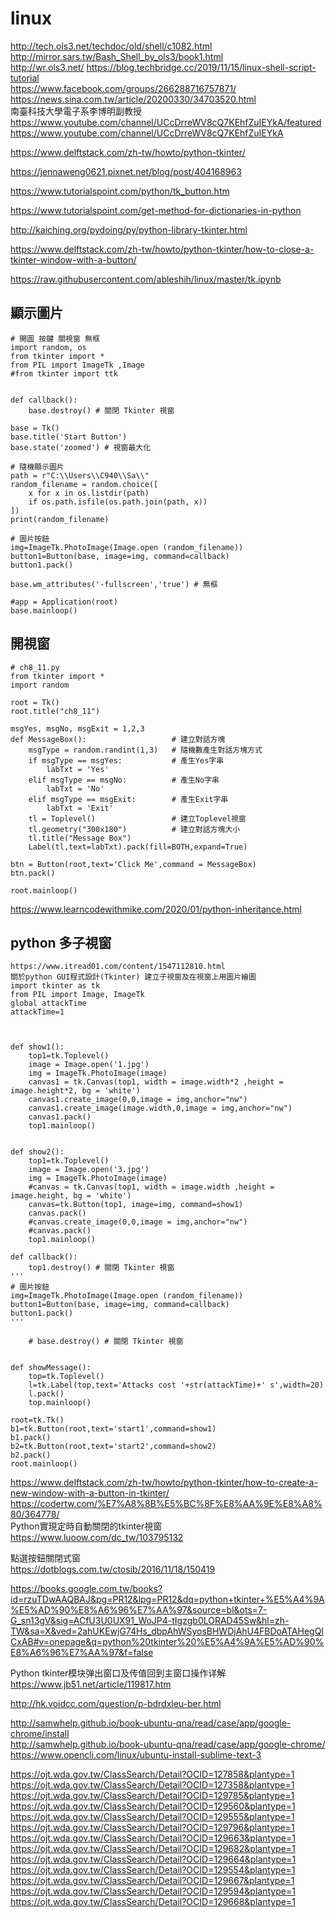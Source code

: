 # linux


http://tech.ols3.net/techdoc/old/shell/c1082.html  
http://mirror.sars.tw/Bash_Shell_by_ols3/book1.html  
http://wr.ols3.net/
https://blog.techbridge.cc/2019/11/15/linux-shell-script-tutorial  
https://www.facebook.com/groups/266288716757871/  
https://news.sina.com.tw/article/20200330/34703520.html  
南臺科技大學電子系李博明副教授  
https://www.youtube.com/channel/UCcDrreWV8cQ7KEhfZuIEYkA/featured  
https://www.youtube.com/channel/UCcDrreWV8cQ7KEhfZuIEYkA  

https://www.delftstack.com/zh-tw/howto/python-tkinter/  


https://jennaweng0621.pixnet.net/blog/post/404168963  


https://www.tutorialspoint.com/python/tk_button.htm  

https://www.tutorialspoint.com/get-method-for-dictionaries-in-python  

http://kaiching.org/pydoing/py/python-library-tkinter.html  

https://www.delftstack.com/zh-tw/howto/python-tkinter/how-to-close-a-tkinter-window-with-a-button/  


https://raw.githubusercontent.com/ableshih/linux/master/tk.ipynb  


## 顯示圖片
```
# 開圖 按鍵 關視窗 無框
import random, os
from tkinter import *
from PIL import ImageTk ,Image
#from tkinter import ttk


def callback():
    base.destroy() # 關閉 Tkinter 視窗

base = Tk()
base.title('Start Button')
base.state('zoomed') # 視窗最大化

# 隨機顯示圖片
path = r"C:\\Users\\C940\\Sa\\"
random_filename = random.choice([
    x for x in os.listdir(path)
    if os.path.isfile(os.path.join(path, x))
])
print(random_filename)

# 圖片按鈕
img=ImageTk.PhotoImage(Image.open (random_filename))
button1=Button(base, image=img, command=callback)
button1.pack()

base.wm_attributes('-fullscreen','true') # 無框

#app = Application(root)
base.mainloop()
```

## 開視窗
```
# ch8_11.py
from tkinter import *
import random

root = Tk()
root.title("ch8_11")

msgYes, msgNo, msgExit = 1,2,3
def MessageBox():                   # 建立對話方塊
    msgType = random.randint(1,3)   # 隨機數產生對話方塊方式
    if msgType == msgYes:           # 產生Yes字串
        labTxt = 'Yes'
    elif msgType == msgNo:          # 產生No字串
        labTxt = 'No'
    elif msgType == msgExit:        # 產生Exit字串
        labTxt = 'Exit'    
    tl = Toplevel()                 # 建立Toplevel視窗
    tl.geometry("300x180")          # 建立對話方塊大小
    tl.title("Message Box")
    Label(tl,text=labTxt).pack(fill=BOTH,expand=True)

btn = Button(root,text='Click Me',command = MessageBox)
btn.pack()

root.mainloop()
```

https://www.learncodewithmike.com/2020/01/python-inheritance.html  

## python 多子視窗
```
https://www.itread01.com/content/1547112810.html
關於python GUI程式設計(Tkinter) 建立子視窗及在視窗上用圖片繪圖
import tkinter as tk
from PIL import Image, ImageTk 
global attackTime
attackTime=1


    
def show1():
    top1=tk.Toplevel()
    image = Image.open('1.jpg') 
    img = ImageTk.PhotoImage(image)
    canvas1 = tk.Canvas(top1, width = image.width*2 ,height = image.height*2, bg = 'white')
    canvas1.create_image(0,0,image = img,anchor="nw")
    canvas1.create_image(image.width,0,image = img,anchor="nw")
    canvas1.pack()   
    top1.mainloop()


def show2():
    top1=tk.Toplevel()
    image = Image.open('3.jpg') 
    img = ImageTk.PhotoImage(image)
    #canvas = tk.Canvas(top1, width = image.width ,height = image.height, bg = 'white')
    canvas=tk.Button(top1, image=img, command=show1)
    canvas.pack()
    #canvas.create_image(0,0,image = img,anchor="nw")
    #canvas.pack()   
    top1.mainloop()

def callback():
    top1.destroy() # 關閉 Tkinter 視窗
'''
# 圖片按鈕
img=ImageTk.PhotoImage(Image.open (random_filename))
button1=Button(base, image=img, command=callback)
button1.pack()
'''
    
    # base.destroy() # 關閉 Tkinter 視窗


def showMessage():
    top=tk.Toplevel()
    l=tk.Label(top,text='Attacks cost '+str(attackTime)+' s',width=20)
    l.pack()
    top.mainloop()
    
root=tk.Tk()
b1=tk.Button(root,text='start1',command=show1)
b1.pack()
b2=tk.Button(root,text='start2',command=show2)
b2.pack()
root.mainloop()
```
https://www.delftstack.com/zh-tw/howto/python-tkinter/how-to-create-a-new-window-with-a-button-in-tkinter/  
https://codertw.com/%E7%A8%8B%E5%BC%8F%E8%AA%9E%E8%A8%80/364778/  
Python實現定時自動關閉的tkinter視窗  
https://www.luoow.com/dc_tw/103795132  

點選按鈕關閉式窗  
https://dotblogs.com.tw/ctosib/2016/11/18/150419  

https://books.google.com.tw/books?id=rzuTDwAAQBAJ&pg=PR12&lpg=PR12&dq=python+tkinter+%E5%A4%9A%E5%AD%90%E8%A6%96%E7%AA%97&source=bl&ots=7-G_sn13gV&sig=ACfU3U0UX91_WoJP4-tIgzgb0LORAD45Sw&hl=zh-TW&sa=X&ved=2ahUKEwjG74Hs_dbpAhWSyosBHWDjAhU4FBDoATAHegQICxAB#v=onepage&q=python%20tkinter%20%E5%A4%9A%E5%AD%90%E8%A6%96%E7%AA%97&f=false  




Python tkinter模块弹出窗口及传值回到主窗口操作详解  
https://www.jb51.net/article/119817.htm  


http://hk.voidcc.com/question/p-bdrdxleu-ber.html  



http://samwhelp.github.io/book-ubuntu-qna/read/case/app/google-chrome/install  
http://samwhelp.github.io/book-ubuntu-qna/read/case/app/google-chrome/  
https://www.opencli.com/linux/ubuntu-install-sublime-text-3  



https://ojt.wda.gov.tw/ClassSearch/Detail?OCID=127858&plantype=1  
https://ojt.wda.gov.tw/ClassSearch/Detail?OCID=127358&plantype=1  
https://ojt.wda.gov.tw/ClassSearch/Detail?OCID=129785&plantype=1  
https://ojt.wda.gov.tw/ClassSearch/Detail?OCID=129560&plantype=1  
https://ojt.wda.gov.tw/ClassSearch/Detail?OCID=129555&plantype=1  
https://ojt.wda.gov.tw/ClassSearch/Detail?OCID=129796&plantype=1  
https://ojt.wda.gov.tw/ClassSearch/Detail?OCID=129663&plantype=1  
https://ojt.wda.gov.tw/ClassSearch/Detail?OCID=129682&plantype=1  
https://ojt.wda.gov.tw/ClassSearch/Detail?OCID=129664&plantype=1  
https://ojt.wda.gov.tw/ClassSearch/Detail?OCID=129554&plantype=1  
https://ojt.wda.gov.tw/ClassSearch/Detail?OCID=129667&plantype=1  
https://ojt.wda.gov.tw/ClassSearch/Detail?OCID=129594&plantype=1  
https://ojt.wda.gov.tw/ClassSearch/Detail?OCID=129668&plantype=1  



